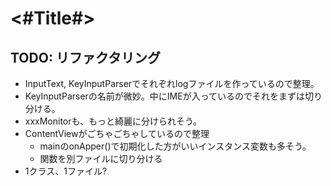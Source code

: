 #  <#Title#>

## TODO: リファクタリング

- InputText, KeyInputParserでそれぞれlogファイルを作っているので整理。
- KeyInputParserの名前が微妙。中にIMEが入っているのでそれをまずは切り分ける。
- xxxMonitorも、もっと綺麗に分けられそう。
- ContentViewがごちゃごちゃしているので整理
    - mainのonApper()で初期化した方がいいインスタンス変数も多そう。
    - 関数を別ファイルに切り分ける
- 1クラス、1ファイル?
